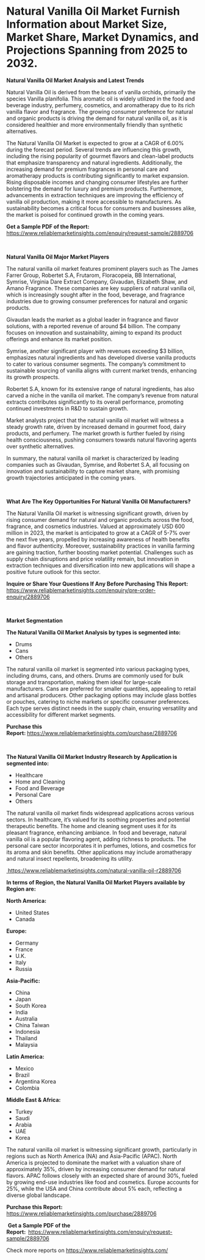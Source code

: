 <p><h1>Natural Vanilla Oil Market Furnish Information about Market Size, Market Share, Market Dynamics, and Projections Spanning from 2025 to 2032.</h1></p><p><strong>Natural Vanilla Oil Market Analysis and Latest Trends</strong></p>
<p><p>Natural Vanilla Oil is derived from the beans of vanilla orchids, primarily the species Vanilla planifolia. This aromatic oil is widely utilized in the food and beverage industry, perfumery, cosmetics, and aromatherapy due to its rich vanilla flavor and fragrance. The growing consumer preference for natural and organic products is driving the demand for natural vanilla oil, as it is considered healthier and more environmentally friendly than synthetic alternatives.</p><p>The Natural Vanilla Oil Market is expected to grow at a CAGR of 6.00% during the forecast period. Several trends are influencing this growth, including the rising popularity of gourmet flavors and clean-label products that emphasize transparency and natural ingredients. Additionally, the increasing demand for premium fragrances in personal care and aromatherapy products is contributing significantly to market expansion. Rising disposable incomes and changing consumer lifestyles are further bolstering the demand for luxury and premium products. Furthermore, advancements in extraction techniques are improving the efficiency of vanilla oil production, making it more accessible to manufacturers. As sustainability becomes a critical focus for consumers and businesses alike, the market is poised for continued growth in the coming years.</p></p>
<p><strong>Get a Sample PDF of the Report:&nbsp;</strong> <a href="https://www.reliablemarketinsights.com/enquiry/request-sample/2889706?utm_campaign=3188&utm_medium=2&utm_source=Github&utm_content=ia&utm_term=14032025&utm_id=natural-vanilla-oil">https://www.reliablemarketinsights.com/enquiry/request-sample/2889706</a></p>
<p>&nbsp;</p>
<p><strong>Natural Vanilla Oil Major Market Players</strong></p>
<p><p>The natural vanilla oil market features prominent players such as The James Farrer Group, Robertet S.A, Frutarom, Floracopeia, BB International, Symrise, Virginia Dare Extract Company, Givaudan, Elizabeth Shaw, and Amano Fragrance. These companies are key suppliers of natural vanilla oil, which is increasingly sought after in the food, beverage, and fragrance industries due to growing consumer preferences for natural and organic products.</p><p>Givaudan leads the market as a global leader in fragrance and flavor solutions, with a reported revenue of around $4 billion. The company focuses on innovation and sustainability, aiming to expand its product offerings and enhance its market position.</p><p>Symrise, another significant player with revenues exceeding $3 billion, emphasizes natural ingredients and has developed diverse vanilla products to cater to various consumer segments. The company’s commitment to sustainable sourcing of vanilla aligns with current market trends, enhancing its growth prospects.</p><p>Robertet S.A, known for its extensive range of natural ingredients, has also carved a niche in the vanilla oil market. The company’s revenue from natural extracts contributes significantly to its overall performance, promoting continued investments in R&D to sustain growth.</p><p>Market analysts project that the natural vanilla oil market will witness a steady growth rate, driven by increased demand in gourmet food, dairy products, and perfumery. The market growth is further fueled by rising health consciousness, pushing consumers towards natural flavoring agents over synthetic alternatives.</p><p>In summary, the natural vanilla oil market is characterized by leading companies such as Givaudan, Symrise, and Robertet S.A, all focusing on innovation and sustainability to capture market share, with promising growth trajectories anticipated in the coming years.</p></p>
<p>&nbsp;</p>
<p><strong>What Are The Key Opportunities For Natural Vanilla Oil Manufacturers?</strong></p>
<p><p>The Natural Vanilla Oil market is witnessing significant growth, driven by rising consumer demand for natural and organic products across the food, fragrance, and cosmetics industries. Valued at approximately USD 600 million in 2023, the market is anticipated to grow at a CAGR of 5-7% over the next five years, propelled by increasing awareness of health benefits and flavor authenticity. Moreover, sustainability practices in vanilla farming are gaining traction, further boosting market potential. Challenges such as supply chain disruptions and price volatility remain, but innovation in extraction techniques and diversification into new applications will shape a positive future outlook for this sector.</p></p>
<p><strong>Inquire or Share Your Questions If Any Before Purchasing This Report:</strong> <a href="https://www.reliablemarketinsights.com/enquiry/pre-order-enquiry/2889706?utm_campaign=3188&utm_medium=2&utm_source=Github&utm_content=ia&utm_term=14032025&utm_id=natural-vanilla-oil">https://www.reliablemarketinsights.com/enquiry/pre-order-enquiry/2889706</a></p>
<p>&nbsp;</p>
<p><strong>Market Segmentation</strong></p>
<p><strong>The Natural Vanilla Oil Market Analysis by types is segmented into:</strong></p>
<p><ul><li>Drums</li><li>Cans</li><li>Others</li></ul></p>
<p><p>The natural vanilla oil market is segmented into various packaging types, including drums, cans, and others. Drums are commonly used for bulk storage and transportation, making them ideal for large-scale manufacturers. Cans are preferred for smaller quantities, appealing to retail and artisanal producers. Other packaging options may include glass bottles or pouches, catering to niche markets or specific consumer preferences. Each type serves distinct needs in the supply chain, ensuring versatility and accessibility for different market segments.</p></p>
<p><strong>Purchase this Report:&nbsp;</strong><a href="https://www.reliablemarketinsights.com/purchase/2889706?utm_campaign=3188&utm_medium=2&utm_source=Github&utm_content=ia&utm_term=14032025&utm_id=natural-vanilla-oil">https://www.reliablemarketinsights.com/purchase/2889706</a></p>
<p>&nbsp;</p>
<p><strong>The Natural Vanilla Oil Market Industry Research by Application is segmented into:</strong></p>
<p><ul><li>Healthcare</li><li>Home and Cleaning</li><li>Food and Beverage</li><li>Personal Care</li><li>Others</li></ul></p>
<p><p>The natural vanilla oil market finds widespread applications across various sectors. In healthcare, it’s valued for its soothing properties and potential therapeutic benefits. The home and cleaning segment uses it for its pleasant fragrance, enhancing ambiance. In food and beverage, natural vanilla oil is a popular flavoring agent, adding richness to products. The personal care sector incorporates it in perfumes, lotions, and cosmetics for its aroma and skin benefits. Other applications may include aromatherapy and natural insect repellents, broadening its utility.</p></p>
<p><a href="https://www.reliablemarketinsights.com/natural-vanilla-oil-r2889706?utm_campaign=3188&utm_medium=2&utm_source=Github&utm_content=ia&utm_term=14032025&utm_id=natural-vanilla-oil">&nbsp;https://www.reliablemarketinsights.com/natural-vanilla-oil-r2889706</a></p>
<p><strong>In terms of Region, the Natural Vanilla Oil Market Players available by Region are:</strong></p>
<p>
    <p> <strong> North America: </strong>
        <ul>
            <li>United States</li>
            <li>Canada</li>
        </ul>
        </p> 
    <p> <strong> Europe: </strong>
        <ul>
            <li>Germany</li>
            <li>France</li>
            <li>U.K.</li>
            <li>Italy</li>
            <li>Russia</li>
        </ul>
        </p> 
    <p> <strong> Asia-Pacific: </strong>
        <ul>
            <li>China</li>
            <li>Japan</li>
            <li>South Korea</li>
            <li>India</li>
            <li>Australia</li>
            <li>China Taiwan</li>
            <li>Indonesia</li>
            <li>Thailand</li>
            <li>Malaysia</li>
        </ul>
        </p> 
    <p> <strong> Latin America: </strong>
        <ul>
            <li>Mexico</li>
            <li>Brazil</li>
            <li>Argentina Korea</li>
            <li>Colombia</li>
        </ul>
        </p> 
    <p> <strong> Middle East & Africa: </strong>
        <ul>
            <li>Turkey</li>
            <li>Saudi</li>
            <li>Arabia</li>
            <li>UAE</li>
            <li>Korea</li>
        </ul>
    </p>
    </p>
<p><p>The natural vanilla oil market is witnessing significant growth, particularly in regions such as North America (NA) and Asia-Pacific (APAC). North America is projected to dominate the market with a valuation share of approximately 35%, driven by increasing consumer demand for natural flavors. APAC follows closely with an expected share of around 30%, fueled by growing end-use industries like food and cosmetics. Europe accounts for 25%, while the USA and China contribute about 5% each, reflecting a diverse global landscape.</p></p>
<p><strong>Purchase this Report: </strong><a href="https://www.reliablemarketinsights.com/purchase/2889706?utm_campaign=3188&utm_medium=2&utm_source=Github&utm_content=ia&utm_term=14032025&utm_id=natural-vanilla-oil">https://www.reliablemarketinsights.com/purchase/2889706</a></p>
<p>&nbsp;<strong>Get a Sample PDF of the Report:&nbsp;&nbsp;</strong><a href="https://www.reliablemarketinsights.com/enquiry/request-sample/2889706?utm_campaign=3188&utm_medium=2&utm_source=Github&utm_content=ia&utm_term=14032025&utm_id=natural-vanilla-oil">https://www.reliablemarketinsights.com/enquiry/request-sample/2889706</a></p>
<p><strong></strong></p>
<p>Check more reports on <a href="https://www.reliablemarketinsights.com/?utm_campaign=3188&utm_medium=2&utm_source=Github&utm_content=ia&utm_term=14032025&utm_id=natural-vanilla-oil">https://www.reliablemarketinsights.com/</a></p>